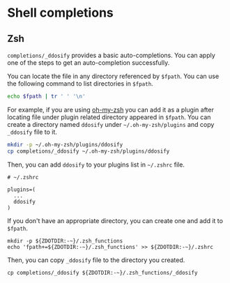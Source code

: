 # Shell completions

## Zsh

`completions/_ddosify` provides a basic auto-completions. You can apply one of the steps to get an auto-completion successfully. 

You can locate the file in any directory referenced by `$fpath`. You can use the following command to list directories in `$fpath`.

```bash
echo $fpath | tr ' ' '\n'
```

For example, if you are using [oh-my-zsh](https://ohmyz.sh/) you can add it as a plugin after locating file under plugin related directory appeared in `$fpath`. You can create a directory named `ddosify` under `~/.oh-my-zsh/plugins` and copy `_ddosify` file to it.

```bash
mkdir -p ~/.oh-my-zsh/plugins/ddosify
cp completions/_ddosify ~/.oh-my-zsh/plugins/ddosify
```

Then, you can add `ddosify` to your plugins list in `~/.zshrc` file.

```
# ~/.zshrc

plugins=(
  ...
  ddosify
)
```

If you don't have an appropriate directory, you can create one and add it to `$fpath`.
  
```
mkdir -p ${ZDOTDIR:-~}/.zsh_functions
echo 'fpath+=${ZDOTDIR:-~}/.zsh_functions' >> ${ZDOTDIR:-~}/.zshrc
```

Then, you can copy `_ddosify` file to the directory you created.

```
cp completions/_ddosify ${ZDOTDIR:-~}/.zsh_functions/_ddosify
```
